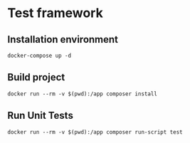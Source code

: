 # Test framework

## Installation environment

`docker-compose up -d`

## Build project

`docker run --rm -v $(pwd):/app composer install`

## Run Unit Tests

`docker run --rm -v $(pwd):/app composer run-script test`
